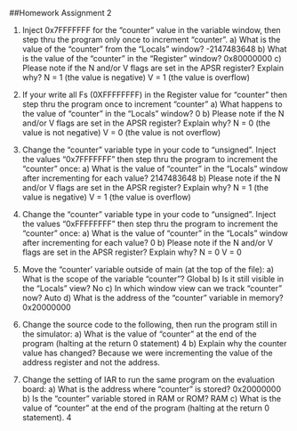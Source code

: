 ##Homework Assignment 2
1. Inject 0x7FFFFFFF for the “counter” value in the variable window, then step thru the program only once to increment “counter”.
a) What is the value of the “counter” from the “Locals” window?
-2147483648
b) What is the value of the “counter” in the “Register” window?
0x80000000
c) Please note if the N and/or V flags are set in the APSR register? Explain why?
N = 1 (the value is negative)
V = 1 (the value is overflow)

2. If your write all Fs (0XFFFFFFFF) in the Register value for “counter” then step thru the program once to increment “counter”
a) What happens to the value of “counter” in the “Locals” window?
0
b) Please note if the N and/or V flags are set in the APSR register? Explain why?
N = 0 (the value is not negative)
V = 0 (the value is not overflow)

3. Change the “counter” variable type in your code to “unsigned”. Inject the values “0x7FFFFFFF” then step thru the program to increment the “counter” once:
a) What is the value of “counter” in the “Locals” window after incrementing for each value?
2147483648
b) Please note if the N and/or V flags are set in the APSR register? Explain why?
N = 1 (the value is negative)
V = 1 (the value is overflow)

4. Change the “counter” variable type in your code to “unsigned”. Inject the values “0xFFFFFFFF” then step thru the program to increment the “counter” once:
a) What is the value of “counter” in the “Locals” window after incrementing for each value?
0
b) Please note if the N and/or V flags are set in the APSR register? Explain why?
N = 0
V = 0

5. Move the “counter’ variable outside of main (at the top of the file):
a) What is the scope of the variable “counter”?
Global
b) Is it still visible in the “Locals” view?
No
c) In which window view can we track “counter” now?
Auto
d) What is the address of the “counter” variable in memory? 
0x20000000

6. Change the source code to the following, then run the program still in the simulator:
a) What is the value of “counter” at the end of the program (halting at the return 0 statement)
4
b) Explain why the counter value has changed?
Because we were incrementing the value of the address register and not the address.

7. Change the setting of IAR to run the same program on the evaluation board:
a) What is the address where “counter” is stored? 
0x20000000
b) Is the “counter” variable stored in RAM or ROM?
RAM
c) What is the value of “counter” at the end of the program (halting at the return 0
statement).
4